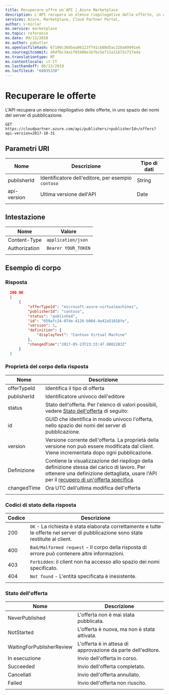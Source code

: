 ```yaml
---
title: Recuperare offre un'API | Azure Marketplace
description: L'API recupera un elenco riepilogativo delle offerte, in uno spazio dei nomi del server di pubblicazione.
services: Azure, Marketplace, Cloud Partner Portal,
author: v-miclar
ms.service: marketplace
ms.topic: reference
ms.date: 09/13/2018
ms.author: pabutler
ms.openlocfilehash: 67109c3605ea96123ff41cb88d5ac328a09991e6
ms.sourcegitcommit: d4dfbc34a1f03488e1b7bc5e711a11b72c717ada
ms.translationtype: MT
ms.contentlocale: it-IT
ms.lasthandoff: 06/13/2019
ms.locfileid: "64935338"
---
```

<a name="retrieve-offers"></a>Recuperare le offerte
===============

L'API recupera un elenco riepilogativo delle offerte, in uno spazio dei nomi del server di pubblicazione.

 `GET https://cloudpartner.azure.com/api/publishers/<publisherId>/offers?api-version=2017-10-31`


<a name="uri-parameters"></a>Parametri URI
--------------

| **Nome**         |  **Descrizione**                         |  **Tipo di dati** |
| -------------    |  ------------------------------------    |  -----------   |
|  publisherId     | Identificatore dell'editore, per esempio `contoso` |   String    |
|  api-version     | Ultima versione dell'API                    |    Date        |
|  |  |


<a name="header"></a>Intestazione
------

|  **Nome**        |         **Valore**       |
|  --------------- |       ----------------  |
|  Content-Type    | `application/json`      |
|  Authorization   | `Bearer YOUR_TOKEN`     |
|  |  |


<a name="body-example"></a>Esempio di corpo
------------

### <a name="response"></a>Risposta

``` json
  200 OK 
  [ 
      {  
          "offerTypeId": "microsoft-azure-virtualmachines",
          "publisherId": "contoso",
          "status": "published",
          "id": "059afc24-07de-4126-b004-4e42a51816fe",
          "version": 1,
          "definition": {
              "displayText": "Contoso Virtual Machine"
          },
          "changedTime":"2017-05-23T23:33:47.8802283Z"
      }
  ]
```

### <a name="response-body-properties"></a>Proprietà del corpo della risposta

|  **Nome**       |       **Descrizione**                                                                                                  |
|  -------------  |      --------------------------------------------------------------------------------------------------------------    |
|  offerTypeId    | Identifica il tipo di offerta                                                                                           |
|  publisherId    | Identificatore univoco dell'editore                                                                      |
|  status         | Stato dell'offerta. Per l'elenco di valori possibili, vedere [Stato dell'offerta](#offer-status) di seguito:                         |
|  id             | GUID che identifica in modo univoco l'offerta, nello spazio dei nomi del server di pubblicazione.                                                    |
|  version        | Versione corrente dell'offerta. La proprietà della versione non può essere modificata dal client. Viene incrementata dopo ogni pubblicazione. |
|  Definizione     | Contiene la visualizzazione del riepilogo della definizione stessa del carico di lavoro. Per ottenere una definizione dettagliata, usare l'API per il [recupero di un'offerta specifica](./cloud-partner-portal-api-retrieve-specific-offer.md). |
|  changedTime    | Ora UTC dell'ultima modifica dell'offerta                                                                              |
|  |  |


### <a name="response-status-codes"></a>Codici di stato della risposta

| **Codice**  |  **Descrizione**                                                                                                   |
| -------   |  ----------------------------------------------------------------------------------------------------------------- |
|  200      | `OK` - La richiesta è stata elaborata correttamente e tutte le offerte nel server di pubblicazione sono state restituite al client.  |
|  400      | `Bad/Malformed request` - Il corpo della risposta di errore può contenere altre informazioni.                                    |
|  403      | `Forbidden`: il client non ha accesso allo spazio dei nomi specificato.                                          |
|  404      | `Not found` - L'entità specificata è inesistente.                                                                 |
|  |  |


### <a name="offer-status"></a>Stato dell'offerta

|  **Nome**                    | **Descrizione**                                  |
|  ------------------------    | -----------------------------------------------  |
|  NeverPublished              | L'offerta non è mai stata pubblicata.                  |
|  NotStarted                  | L'offerta è nuova, ma non è stata attivata.                 |
|  WaitingForPublisherReview   | L'offerta è in attesa di approvazione da parte dell'editore.         |
|  In esecuzione                     | Invio dell'offerta in corso.             |
|  Succeeded                   | Invio dell'offerta completato.       |
|  Cancellati                    | Invio dell'offerta annullato.                   |
|  Failed                      | Invio dell'offerta non riuscito.                         |
|  |  |
